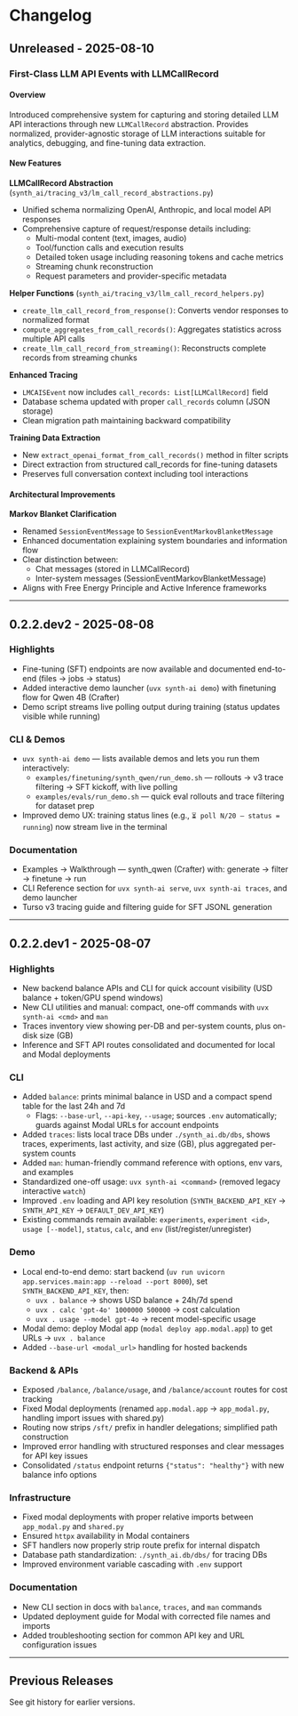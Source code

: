 # Changelog

## Unreleased - 2025-08-10

### First-Class LLM API Events with LLMCallRecord

#### Overview
Introduced comprehensive system for capturing and storing detailed LLM API interactions through new `LLMCallRecord` abstraction. Provides normalized, provider-agnostic storage of LLM interactions suitable for analytics, debugging, and fine-tuning data extraction.

#### New Features

**LLMCallRecord Abstraction** (`synth_ai/tracing_v3/lm_call_record_abstractions.py`)
- Unified schema normalizing OpenAI, Anthropic, and local model API responses
- Comprehensive capture of request/response details including:
  - Multi-modal content (text, images, audio)
  - Tool/function calls and execution results
  - Detailed token usage including reasoning tokens and cache metrics
  - Streaming chunk reconstruction
  - Request parameters and provider-specific metadata

**Helper Functions** (`synth_ai/tracing_v3/llm_call_record_helpers.py`)
- `create_llm_call_record_from_response()`: Converts vendor responses to normalized format
- `compute_aggregates_from_call_records()`: Aggregates statistics across multiple API calls
- `create_llm_call_record_from_streaming()`: Reconstructs complete records from streaming chunks

**Enhanced Tracing**
- `LMCAISEvent` now includes `call_records: List[LLMCallRecord]` field
- Database schema updated with proper `call_records` column (JSON storage)
- Clean migration path maintaining backward compatibility

**Training Data Extraction**
- New `extract_openai_format_from_call_records()` method in filter scripts
- Direct extraction from structured call_records for fine-tuning datasets
- Preserves full conversation context including tool interactions

#### Architectural Improvements

**Markov Blanket Clarification**
- Renamed `SessionEventMessage` to `SessionEventMarkovBlanketMessage`
- Enhanced documentation explaining system boundaries and information flow
- Clear distinction between:
  - Chat messages (stored in LLMCallRecord)
  - Inter-system messages (SessionEventMarkovBlanketMessage)
- Aligns with Free Energy Principle and Active Inference frameworks

---

## 0.2.2.dev2 - 2025-08-08

### Highlights

- Fine-tuning (SFT) endpoints are now available and documented end-to-end (files → jobs → status)
- Added interactive demo launcher (`uvx synth-ai demo`) with finetuning flow for Qwen 4B (Crafter)
- Demo script streams live polling output during training (status updates visible while running)

### CLI & Demos

- `uvx synth-ai demo` — lists available demos and lets you run them interactively:
  - `examples/finetuning/synth_qwen/run_demo.sh` — rollouts → v3 trace filtering → SFT kickoff, with live polling
  - `examples/evals/run_demo.sh` — quick eval rollouts and trace filtering for dataset prep
- Improved demo UX: training status lines (e.g., `⏳ poll N/20 – status = running`) now stream live in the terminal

### Documentation

- Examples → Walkthrough — synth_qwen (Crafter) with: generate → filter → finetune → run
- CLI Reference section for `uvx synth-ai serve`, `uvx synth-ai traces`, and demo launcher
- Turso v3 tracing guide and filtering guide for SFT JSONL generation

---

## 0.2.2.dev1 - 2025-08-07

### Highlights

- New backend balance APIs and CLI for quick account visibility (USD balance + token/GPU spend windows)
- New CLI utilities and manual: compact, one-off commands with `uvx synth-ai <cmd>` and `man`
- Traces inventory view showing per-DB and per-system counts, plus on-disk size (GB)
- Inference and SFT API routes consolidated and documented for local and Modal deployments

### CLI

- Added `balance`: prints minimal balance in USD and a compact spend table for the last 24h and 7d
  - Flags: `--base-url`, `--api-key`, `--usage`; sources `.env` automatically; guards against Modal URLs for account endpoints
- Added `traces`: lists local trace DBs under `./synth_ai.db/dbs`, shows traces, experiments, last activity, and size (GB), plus aggregated per-system counts
- Added `man`: human-friendly command reference with options, env vars, and examples
- Standardized one-off usage: `uvx synth-ai <command>` (removed legacy interactive `watch`)
- Improved `.env` loading and API key resolution (`SYNTH_BACKEND_API_KEY` → `SYNTH_API_KEY` → `DEFAULT_DEV_API_KEY`)
- Existing commands remain available: `experiments`, `experiment <id>`, `usage [--model]`, `status`, `calc`, and `env` (list/register/unregister)

### Demo

- Local end-to-end demo: start backend (`uv run uvicorn app.services.main:app --reload --port 8000`), set `SYNTH_BACKEND_API_KEY`, then:
  - `uvx . balance` → shows USD balance + 24h/7d spend
  - `uvx . calc 'gpt-4o' 1000000 500000` → cost calculation
  - `uvx . usage --model gpt-4o` → recent model-specific usage
- Modal demo: deploy Modal app (`modal deploy app.modal.app`) to get URLs → `uvx . balance`
- Added `--base-url <modal_url>` handling for hosted backends

### Backend & APIs

- Exposed `/balance`, `/balance/usage`, and `/balance/account` routes for cost tracking
- Fixed Modal deployments (renamed `app.modal.app` → `app_modal.py`, handling import issues with shared.py)
- Routing now strips `/sft/` prefix in handler delegations; simplified path construction
- Improved error handling with structured responses and clear messages for API key issues
- Consolidated `/status` endpoint returns `{"status": "healthy"}` with new balance info options

### Infrastructure

- Fixed modal deployments with proper relative imports between `app_modal.py` and `shared.py`
- Ensured `httpx` availability in Modal containers
- SFT handlers now properly strip route prefix for internal dispatch
- Database path standardization: `./synth_ai.db/dbs/` for tracing DBs
- Improved environment variable cascading with `.env` support

### Documentation

- New CLI section in docs with `balance`, `traces`, and `man` commands
- Updated deployment guide for Modal with corrected file names and imports
- Added troubleshooting section for common API key and URL configuration issues

---

## Previous Releases

See git history for earlier versions.